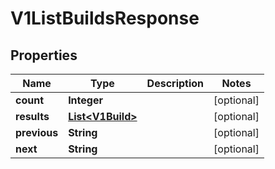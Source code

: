 
# V1ListBuildsResponse

## Properties
Name | Type | Description | Notes
------------ | ------------- | ------------- | -------------
**count** | **Integer** |  |  [optional]
**results** | [**List&lt;V1Build&gt;**](V1Build.md) |  |  [optional]
**previous** | **String** |  |  [optional]
**next** | **String** |  |  [optional]



